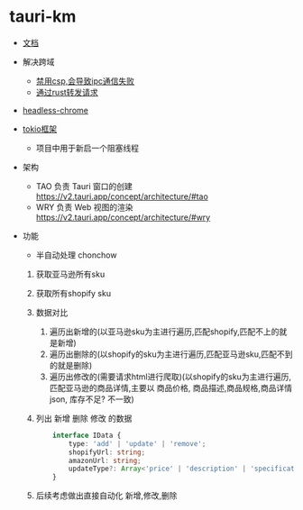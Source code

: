 # tauri-km

- [文档](https://v2.tauri.app/zh-cn/start/frontend/)
- 解决跨域
    - [禁用csp,会导致ipc通信失败](https://github.com/tauri-apps/tauri-docs/issues/26#issuecomment-1909861413)
    - [通过rust转发请求](https://v2.tauri.app/plugin/http-client/#rust)
- [headless-chrome](https://github.com/rust-headless-chrome/rust-headless-chrome)
- [tokio框架](https://rust-book.junmajinlong.com/ch100/01_understand_tokio_runtime.html)
    - 项目中用于新启一个阻塞线程

- 架构
    - TAO 负责 Tauri 窗口的创建<https://v2.tauri.app/concept/architecture/#tao>
    - WRY 负责 Web 视图的渲染<https://v2.tauri.app/concept/architecture/#wry>

- 功能
    - 半自动处理 chonchow
    1. 获取亚马逊所有sku
    2. 获取所有shopify sku
    3. 数据对比
        1. 遍历出新增的(以亚马逊sku为主进行遍历,匹配shopify,匹配不上的就是新增)
        2. 遍历出删除的(以shopify的sku为主进行遍历,匹配亚马逊sku,匹配不到的就是删除)
        3. 遍历出修改的(需要请求html进行爬取)(以shopify的sku为主进行遍历,匹配亚马逊的商品详情,主要以 商品价格, 商品描述,商品规格,商品详情json, 库存不足? 不一致)
    4. 列出 新增 删除 修改 的数据

        ```ts
            interface IData {
                type: 'add' | 'update' | 'remove';
                shopifyUrl: string;
                amazonUrl: string;
                updateType?: Array<'price' | 'description' | 'specification' | 'detailJSON' | 'inventory'>;
            }
        ```

    5. 后续考虑做出直接自动化 新增,修改,删除
